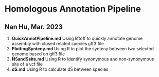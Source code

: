 # Homologous Annotation Pipeline
Nan Hu, Mar. 2023
---
1. **QuickAnnotPipeline.md** Using liftoff to quickly annotate genome assembly with closed related species gff3 file
2. **PlottingSynteny.md** Using R to plot the synteny between two selected genome based on gff3 file
3. **NSandSsite.md** Using R to identify synonymous and non-synonymous site of a vcf file
4. **dS.md** Using R to calculate dS between species
